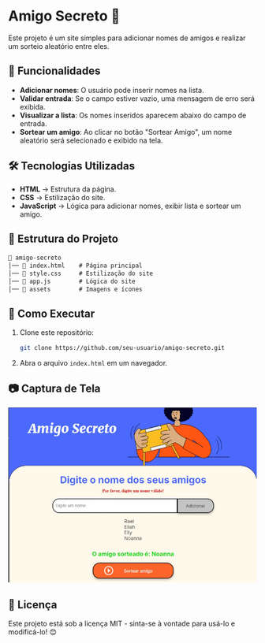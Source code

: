 # Amigo Secreto 🎁

Este projeto é um site simples para adicionar nomes de amigos e realizar um sorteio aleatório entre eles.

## 📌 Funcionalidades

- **Adicionar nomes**: O usuário pode inserir nomes na lista.
- **Validar entrada**: Se o campo estiver vazio, uma mensagem de erro será exibida.
- **Visualizar a lista**: Os nomes inseridos aparecem abaixo do campo de entrada.
- **Sortear um amigo**: Ao clicar no botão "Sortear Amigo", um nome aleatório será selecionado e exibido na tela.

## 🛠️ Tecnologias Utilizadas

- **HTML** → Estrutura da página.
- **CSS** → Estilização do site.
- **JavaScript** → Lógica para adicionar nomes, exibir lista e sortear um amigo.

## 📂 Estrutura do Projeto

```
📁 amigo-secreto
│── 📄 index.html    # Página principal
│── 📄 style.css     # Estilização do site
│── 📄 app.js        # Lógica do site
│── 📁 assets        # Imagens e ícones
```

## 🚀 Como Executar

1. Clone este repositório:
   ```sh
   git clone https://github.com/seu-usuario/amigo-secreto.git
   ```
2. Abra o arquivo `index.html` em um navegador.

## 📷 Captura de Tela

![Prévia do Projeto](ProjetoONE-AmigoSecreto\assets\previa.jpg)

## 📜 Licença

Este projeto está sob a licença MIT - sinta-se à vontade para usá-lo e modificá-lo! 😊
